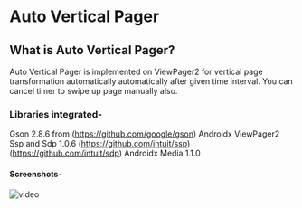 # Auto Vertical Pager

## What is Auto Vertical Pager?
Auto Vertical Pager is implemented on ViewPager2 for vertical page transformation automatically automatically after given time interval. You can cancel timer to swipe up page manually also.

### Libraries integrated-
Gson 2.8.6 from (https://github.com/google/gson)
Androidx ViewPager2 
Ssp and Sdp 1.0.6 (https://github.com/intuit/ssp) (https://github.com/intuit/sdp)
Androidx Media 1.1.0

#### Screenshots-
![video](https://github.com/FantasticAndroid/AutoVerticalViewPager/blob/master/screens/video.gif)

